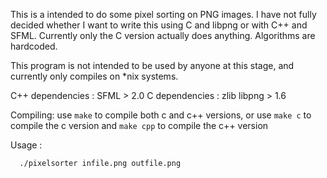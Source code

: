 This is a intended to do some pixel sorting on PNG images. I have not fully decided whether I want to write this using C and libpng or with C++ and SFML. Currently only the C version actually does anything.
Algorithms are hardcoded. 

This program is not intended to be used by anyone at this stage, and currently only compiles on *nix systems.

C++ dependencies : SFML > 2.0
C   dependencies : zlib libpng > 1.6 

Compiling: use `make` to compile both c and c++ versions, or use `make c` to compile the c version and `make cpp` to compile the c++ version
  
Usage : 
```
  ./pixelsorter infile.png outfile.png 
```
